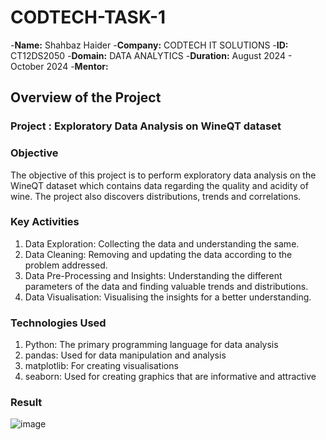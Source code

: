 # CODTECH-TASK-1

-**Name:** Shahbaz Haider
-**Company:** CODTECH IT SOLUTIONS 
-**ID:** CT12DS2050
-**Domain:** DATA ANALYTICS
-**Duration:** August 2024 - October 2024
-**Mentor:**

## Overview of the Project

### **Project** : Exploratory Data Analysis on WineQT dataset

### Objective 
The objective of this project is to perform exploratory data analysis on the WineQT dataset which contains data regarding the quality and acidity of wine. The project also discovers distributions, trends and correlations. 

### Key Activities 
1. Data Exploration: Collecting the data and understanding the same.
2. Data Cleaning: Removing and updating the data according to the problem addressed.
3. Data Pre-Processing and Insights: Understanding the different parameters of the data and finding valuable trends and distributions.
4. Data Visualisation: Visualising the insights for a better understanding.

### Technologies Used 
1. Python: The primary programming language for data analysis
2. pandas: Used for data manipulation and analysis
3. matplotlib: For creating visualisations
4. seaborn: Used for creating graphics that are informative and attractive

### Result 
![image](https://github.com/user-attachments/assets/e4e54b67-7ade-4d9c-8a2c-008a9207a9da)






